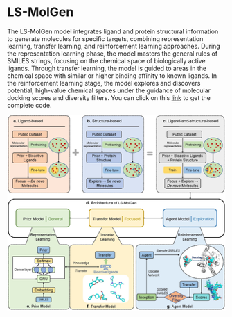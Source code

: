 # LS-MolGen
The LS-MolGen model integrates ligand and protein structural information to generate molecules for specific targets, combining representation learning, transfer learning, and reinforcement learning approaches. During the representation learning phase, the model masters the general rules of SMILES strings, focusing on the chemical space of biologically active ligands. Through transfer learning, the model is guided to areas in the chemical space with similar or higher binding affinity to known ligands. In the reinforcement learning stage, the model explores and discovers potential, high-value chemical spaces under the guidance of molecular docking scores and diversity filters.
You can click on this [link](https://github.com/songleee/LS-MolGen) to get the complete code.

![LS-MolGen.jpg](../fig/LS-MolGen.jpg)